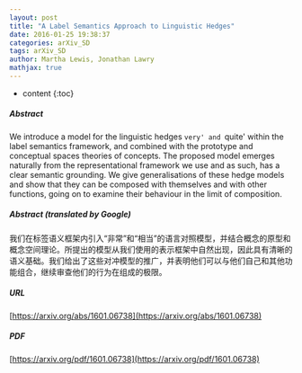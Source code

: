 ```yaml
---
layout: post
title: "A Label Semantics Approach to Linguistic Hedges"
date: 2016-01-25 19:38:37
categories: arXiv_SD
tags: arXiv_SD
author: Martha Lewis, Jonathan Lawry
mathjax: true
---
```


* content
{:toc}

##### Abstract
We introduce a model for the linguistic hedges `very' and `quite' within the label semantics framework, and combined with the prototype and conceptual spaces theories of concepts. The proposed model emerges naturally from the representational framework we use and as such, has a clear semantic grounding. We give generalisations of these hedge models and show that they can be composed with themselves and with other functions, going on to examine their behaviour in the limit of composition.

##### Abstract (translated by Google)
我们在标签语义框架内引入“非常”和“相当”的语言对照模型，并结合概念的原型和概念空间理论。所提出的模型从我们使用的表示框架中自然出现，因此具有清晰的语义基础。我们给出了这些对冲模型的推广，并表明他们可以与他们自己和其他功能组合，继续审查他们的行为在组成的极限。

##### URL
[https://arxiv.org/abs/1601.06738](https://arxiv.org/abs/1601.06738)

##### PDF
[https://arxiv.org/pdf/1601.06738](https://arxiv.org/pdf/1601.06738)

